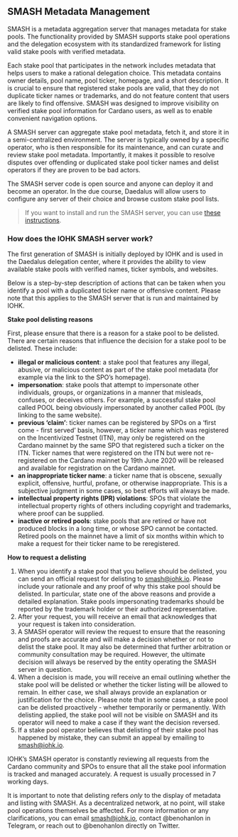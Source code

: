 ## SMASH Metadata Management

SMASH is a metadata aggregation server that manages metadata for stake pools. The functionality provided by SMASH supports stake pool operations and the delegation ecosystem with its standardized framework for listing valid stake pools with verified metadata. 

Each stake pool that participates in the network includes metadata that helps users to make a rational delegation choice. This metadata contains owner details, pool name, pool ticker, homepage, and a short description. It is crucial to ensure that registered stake pools are valid, that they do not duplicate ticker names or trademarks, and do not feature content that users are likely to find offensive. SMASH was designed to improve visibility on verified stake pool information for Cardano users, as well as to enable convenient navigation options. 

A SMASH server can aggregate stake pool metadata, fetch it, and store it in a semi-centralized environment. The server is typically owned by a specific operator, who is then responsible for its maintenance, and can curate and review stake pool metadata. Importantly, it makes it possible to resolve disputes over offending or duplicated stake pool ticker names and delist operators if they are proven to be bad actors.

The SMASH server code is open source and anyone can deploy it and become an operator. In the due course, Daedalus will allow users to configure any server of their choice and browse custom stake pool lists. 

> If you want to install and run the SMASH server, you can use [these instructions](https://docs.cardano.org/projects/smash/en/latest/getting-started/how-to-install-smash.html).

### How does the IOHK SMASH server work?

The first generation of SMASH is initially deployed by IOHK and is used in the Daedalus delegation center, where it provides the ability to view available stake pools with verified names, ticker symbols, and websites. 

Below is a step-by-step description of actions that can be taken when you identify a pool with a duplicated ticker name or offensive content. Please note that this applies to the SMASH server that is run and maintained by IOHK.

**Stake pool delisting reasons**

First, please ensure that there is a reason for a stake pool to be delisted. There are certain reasons that influence the decision for a stake pool to be delisted. These include:

+ **illegal or malicious content**: a stake pool that features any illegal, abusive, or malicious content as part of the stake pool metadata (for example via the link to the SPO’s homepage).
+ **impersonation**: stake pools that attempt to impersonate other individuals, groups, or organizations in a manner that misleads, confuses, or deceives others. For example, a successful stake pool called POOL being obviously impersonated by another called P00L (by linking to the same website).
+ **previous ‘claim’**: ticker names can be registered by SPOs on a ‘first come - first served’ basis, however, a ticker name which was registered on the Incentivized Testnet (ITN), may only be registered on the Cardano mainnet by the same SPO that registered such a ticker on the ITN. Ticker names that were registered on the ITN but were not re-registered on the Cardano mainnet by 19th June 2020 will be released and available for registration on the Cardano mainnet.
+ **an inappropriate ticker name**: a ticker name that is obscene, sexually explicit, offensive, hurtful, profane, or otherwise inappropriate. This is a subjective judgment in some cases, so best efforts will always be made. 
+ **intellectual property rights (IPR) violations**: SPOs that violate the intellectual property rights of others including copyright and trademarks, where proof can be supplied.
+ **inactive or retired pools**: stake pools that are retired or have not produced blocks in a long time, or whose SPO cannot be contacted. Retired pools on the mainnet have a limit of six months within which to make a request for their ticker name to be reregistered. 

**How to request a delisting**

1. When you identify a stake pool that you believe should be delisted, you can send an official request for delisting to smash@iohk.io. Please include your rationale and any proof of why this stake pool should be delisted. In particular, state one of the above reasons and provide a detailed explanation. Stake pools impersonating trademarks should be reported by the trademark holder or their authorized representative.
2. After your request, you will receive an email that acknowledges that your request is taken into consideration.
3. A SMASH operator will review the request to ensure that the reasoning and proofs are accurate and will make a decision whether or not to delist the stake pool. It may also be determined that further arbitration or community consultation may be required. However, the ultimate decision will always be reserved by the entity operating the SMASH server in question.
4. When a decision is made, you will receive an email outlining whether the stake pool will be delisted or whether the ticker listing will be allowed to remain. In either case, we shall always provide an explanation or justification for the choice. Please note that in some cases, a stake pool can be delisted proactively - whether temporarily or permanently. With delisting applied, the stake pool will not be visible on SMASH and its operator will need to make a case if they want the decision reversed. 
5. If a stake pool operator believes that delisting of their stake pool has happened by mistake, they can submit an appeal by emailing to smash@iohk.io. 

IOHK’s SMASH operator is constantly reviewing all requests from the Cardano community and SPOs to ensure that all the stake pool information is tracked and managed accurately. A request is usually processed in 7 working days. 

It is important to note that delisting refers *only* to the display of metadata and listing with SMASH. As a decentralized network, at no point, will stake pool operations themselves be affected. For more information or any clarifications, you can email smash@iohk.io, contact @benohanlon in Telegram, or reach out to @benohanlon directly on Twitter. 


